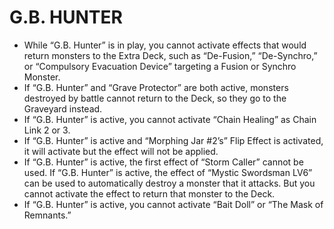 
# G.B. HUNTER

*   While “G.B. Hunter” is in play, you cannot activate effects that would return monsters to the Extra Deck, such as “De-Fusion,” “De-Synchro,” or “Compulsory Evacuation Device” targeting a Fusion or Synchro Monster.
*   If “G.B. Hunter” and “Grave Protector” are both active, monsters destroyed by battle cannot return to the Deck, so they go to the Graveyard instead.
*   If “G.B. Hunter” is active, you cannot activate “Chain Healing” as Chain Link 2 or 3.
*   If “G.B. Hunter” is active and “Morphing Jar #2’s” Flip Effect is activated, it will activate but the effect will not be applied.
*   If “G.B. Hunter” is active, the first effect of “Storm Caller” cannot be used. If “G.B. Hunter” is active, the effect of “Mystic Swordsman LV6” can be used to automatically destroy a monster that it attacks. But you cannot activate the effect to return that monster to the Deck.
*   If “G.B. Hunter” is active, you cannot activate “Bait Doll” or “The Mask of Remnants.”

  
